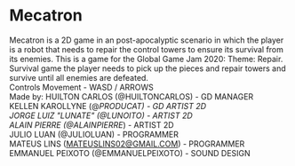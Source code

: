 # Mecatron
 Mecatron is a 2D game in an post-apocalyptic scenario in which the player is a robot that needs to repair the control towers to ensure its survival from its enemies.  This is a game for the Global Game Jam 2020:  Theme: Repair.  Survival game the player needs to pick up the pieces and repair towers and survive until all enemies are defeated.  
 Controls  Movement - WASD / ARROWS  
 Made by:  HUILTON CARLOS (@HUILTONCARLOS) - GD MANAGER  
 KELLEN KAROLLYNE (@_PRODUCAT) - GD ARTIST 2D  
 JORGE LUIZ "LUNATE" (@LUNOITO) - ARTIST 2D  
 ALAIN PIERRE (@ALAINPIERRE_) - ARTIST 2D  
 JULIO LUAN (@JULIOLUAN) - PROGRAMMER  
 MATEUS LINS (MATEUSLINS02@GMAIL.COM) - PROGRAMMER  
 EMMANUEL PEIXOTO (@EMMANUELPEIXOTO) - SOUND DESIGN
